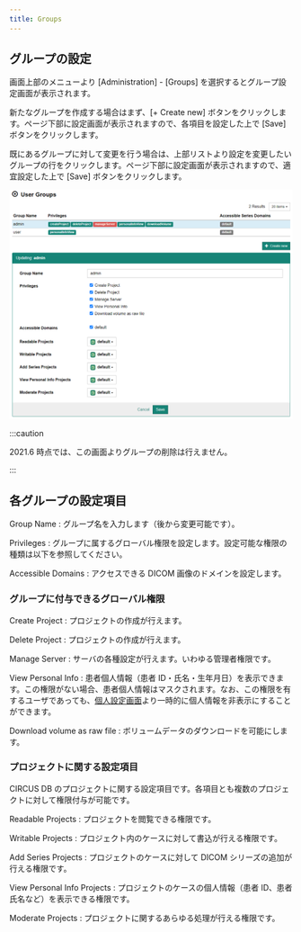 ```yaml
---
title: Groups
---
```


## グループの設定

画面上部のメニューより [Administration] - [Groups] を選択するとグループ設定画面が表示されます。

新たなグループを作成する場合はまず、[+ Create new] ボタンをクリックします。ページ下部に設定画面が表示されますので、各項目を設定した上で [Save] ボタンをクリックします。

既にあるグループに対して変更を行う場合は、上部リストより設定を変更したいグループの行をクリックします。ページ下部に設定画面が表示されますので、適宜設定した上で [Save] ボタンをクリックします。

![Groups](groups.png)

:::caution

2021.6 時点では、この画面よりグループの削除は行えません。

:::

## 各グループの設定項目

Group Name
: グループ名を入力します（後から変更可能です）。

Privileges
: グループに属するグローバル権限を設定します。設定可能な権限の種類は以下を参照してください。

Accessible Domains
: アクセスできる DICOM 画像のドメインを設定します。

### グループに付与できるグローバル権限

Create Project
: プロジェクトの作成が行えます。

Delete Project
: プロジェクトの作成が行えます。

Manage Server
: サーバの各種設定が行えます。いわゆる管理者権限です。

View Personal Info
: 患者個人情報（患者 ID・氏名・生年月日）を表示できます。この権限がない場合、患者個人情報はマスクされます。なお、この権限を有するユーザであっても、[個人設定画面](../users/user-preference)より一時的に個人情報を非表示にすることができます。

Download volume as raw file
: ボリュームデータのダウンロードを可能にします。

### プロジェクトに関する設定項目

CIRCUS DB のプロジェクトに関する設定項目です。各項目とも複数のプロジェクトに対して権限付与が可能です。

Readable Projects
: プロジェクトを閲覧できる権限です。

Writable Projects
: プロジェクト内のケースに対して書込が行える権限です。

Add Series Projects
: プロジェクトのケースに対して DICOM シリーズの追加が行える権限です。

View Personal Info Projects
: プロジェクトのケースの個人情報（患者 ID、患者氏名など）を表示できる権限です。

Moderate Projects
: プロジェクトに関するあらゆる処理が行える権限です。
